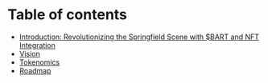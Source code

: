# Table of contents

* [Introduction: Revolutionizing the Springfield Scene with $BART and NFT Integration](README.md)
* [Vision](vision.md)
* [Tokenomics](tokenomics.md)
* [Roadmap](roadmap.md)

